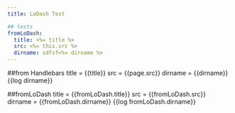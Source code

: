 ```yaml
---
title: LoDash Test

## tests
fromLoDash:
  title: <%= title %>
  src: <%= this.src %>
  dirname: sdfsf<%= dirname %>
---
```

##from Handlebars
title = {{title}}
src = {{page.src}}
dirname = {{dirname}}
{{log dirname}}

##fromLoDash
title = {{fromLoDash.title}}
src = {{fromLoDash.src}}
dirname = {{fromLoDash.dirname}}
{{log fromLoDash.dirname}}
